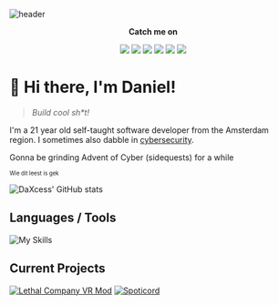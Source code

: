 ![header](https://capsule-render.vercel.app/api?type=waving&color=gradient&height=300&section=header&text=DaXcess&desc=Self-taught%20programmer&fontSize=90&animation=fadeIn&descAlign=57)

<p align="center">
  <strong>Catch me on</strong>
</p>
<p align="center">
  <a target="_blank" href="https://x.com/@daxcess"><img src="https://img.shields.io/badge/@daxcess-000000?style=for-the-badge&logo=x" /></a>
  <a target="_blank" href="[https://x.com/@daxcess](https://bsky.app/profile/daxcess.io)"><img src="https://img.shields.io/badge/@daxcess.io-0285FF?style=for-the-badge&logo=bluesky&logoColor=fff" /></a>
  <a target="_blank" href="https://discord.com/users/389786424142200835"><img src="https://img.shields.io/badge/%40daxcess-5865F2?style=for-the-badge&logo=discord&logoColor=white" /></a>
  <a target="_blank" href="https://youtube.com/DaXcess"><img src="https://img.shields.io/badge/DaXcess-FF0000?style=for-the-badge&logo=youtube" /></a>
  <a target="_blank" href="https://ko-fi.com/daxcess"><img src="https://img.shields.io/badge/DaXcess-ff5e5b?style=for-the-badge&logo=ko-fi&logoColor=white" /></a>
  <a target="_blank" href="mailto:contact@daxcess.io"><img src="https://img.shields.io/badge/contact@daxcess.io-249ee4?style=for-the-badge&logo=gmail&logoColor=white" /></a>
</p>

# 👋 Hi there, I'm Daniel!

> *Build cool sh\*t!*

I'm a 21 year old self-taught software developer from the Amsterdam region. I sometimes also dabble in [cybersecurity](https://tryhackme.com/p/DaXcess).

Gonna be grinding Advent of Cyber (sidequests) for a while

<sub><sup>Wie dit leest is gek</sup></sub>

![DaXcess' GitHub stats](https://github-readme-stats.vercel.app/api?username=daxcess&show_icons=true&theme=transparent&border_color=30363d)

## Languages / Tools
![My Skills](https://skillicons.dev/icons?i=unity,cs,rust,ts,js,html,css,tailwind,nodejs,docker,git,linux,react,rider,vscode)

## Current Projects
[![Lethal Company VR Mod](https://github-readme-stats.vercel.app/api/pin/?username=daxcess&repo=LCVR&show_owner=true&theme=dark&icon_color=7d8590&bg_color=0d1117&border_color=30363d)](https://github.com/DaXcess/LCVR)
[![Spoticord](https://github-readme-stats.vercel.app/api/pin/?username=SpoticordMusic&repo=spoticord&show_owner=true&theme=dark&icon_color=7d8590&bg_color=0d1117&border_color=30363d)](https://github.com/SpoticordMusic/spoticord)
